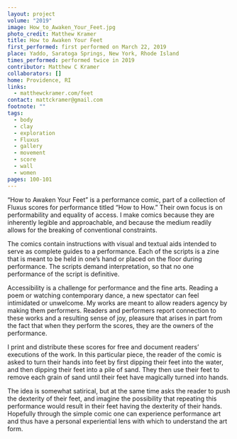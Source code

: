```yaml
---
layout: project
volume: "2019"
image: How_to_Awaken_Your_Feet.jpg
photo_credit: Matthew Kramer
title: How to Awaken Your Feet
first_performed: first performed on March 22, 2019
place: Yaddo, Saratoga Springs, New York, Rhode Island
times_performed: performed twice in 2019
contributor: Matthew C Kramer
collaborators: []
home: Providence, RI
links:
  - matthewckramer.com/feet
contact: mattckramer@gmail.com
footnote: ""
tags:
  - body
  - clay
  - exploration
  - Fluxus
  - gallery
  - movement
  - score
  - wall
  - women
pages: 100-101
---
```


“How to Awaken Your Feet” is a performance comic, part of a collection of Fluxus scores for performance titled “How to How.” Their own focus is on performability and equality of access. I make comics because they are inherently legible and approachable, and because the medium readily allows for the breaking of conventional constraints.

The comics contain instructions with visual and textual aids intended to serve as complete guides to a performance. Each of the scripts is a zine that is meant to be held in one’s hand or placed on the floor during performance. The scripts demand interpretation, so that no one performance of the script is definitive.

Accessibility is a challenge for performance and the fine arts. Reading a poem or watching contemporary dance, a new spectator can feel intimidated or unwelcome. My works are meant to allow readers agency by making them performers. Readers and performers report connection to these works and a resulting sense of joy, pleasure that arises in part from the fact that when they perform the scores, they are the owners of the performance.

I print and distribute these scores for free and document readers’ executions of the work. In this particular piece, the reader of the comic is asked to turn their hands into feet by first dipping their feet into the water, and then dipping their feet into a pile of sand. They then use their feet to remove each grain of sand until their feet have magically turned into hands.

The idea is somewhat satirical, but at the same time asks the reader to push the dexterity of their feet, and imagine the possibility that repeating this performance would result in their feet having the dexterity of their hands. Hopefully through the simple comic one can experience performance art and thus have a personal experiential lens with which to understand the art form.

